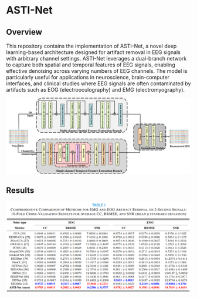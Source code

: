 # ASTI-Net
## Overview
This repository contains the implementation of ASTI-Net, a novel deep learning-based architecture designed for artifact removal in EEG signals with arbitrary channel settings. ASTI-Net leverages a dual-branch network to capture both spatial and temporal features of EEG signals, enabling effective denoising across varying numbers of EEG channels. The model is particularly useful for applications in neuroscience, brain-computer interfaces, and clinical studies where EEG signals are often contaminated by artifacts such as EOG (electrooculography) and EMG (electromyography).

![ASTI-Net Architecture](pictures/Architecture_of_ASTI-Net.jpg)

## Results
![ASTI-Net Architecture](pictures/Result_2s.jpg)
